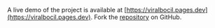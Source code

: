 A live demo of the project is available at [https://viralbocil.pages.dev](https://viralbocil.pages.dev).
Fork the [repository](https://github.com/cakwagemre/bokepbocilsd) on GitHub.